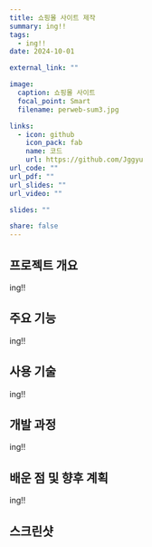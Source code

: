 ```yaml
---
title: 쇼핑몰 사이트 제작
summary: ing!!
tags:
  - ing!!
date: 2024-10-01

external_link: ""

image:
  caption: 쇼핑몰 사이트
  focal_point: Smart
  filename: perweb-sum3.jpg

links:
  - icon: github
    icon_pack: fab
    name: 코드
    url: https://github.com/Jggyu
url_code: ""
url_pdf: ""
url_slides: ""
url_video: ""

slides: ""

share: false
---
```


## 프로젝트 개요

ing!!

## 주요 기능

ing!!

## 사용 기술

ing!!

## 개발 과정

ing!!

## 배운 점 및 향후 계획

ing!!

## 스크린샷